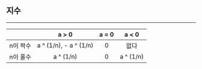 ## 지수

-------------------------



|          |         a > 0          | a = 0 |   a < 0   |
| :------: | :--------------------: | :---: | :-------: |
| n이 짝수 | a ^ (1/n), - a ^ (1/n) |   0   |   없다    |
| n이 홀수 |       a ^ (1/n)        |   0   | a ^ (1/n) |

